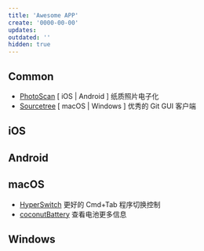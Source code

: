 ```yaml
---
title: 'Awesome APP'
create: '0000-00-00'
updates:
outdated: ''
hidden: true
---
```


## Common

- [PhotoScan](https://www.google.com/photos/scan/) [ iOS | Android ] 纸质照片电子化
- [Sourcetree](https://www.sourcetreeapp.com/) [ macOS | Windows ] 优秀的 Git GUI 客户端

## iOS

## Android

## macOS

- [HyperSwitch](https://bahoom.com/hyperswitch/) 更好的 Cmd+Tab 程序切换控制
- [coconutBattery](https://www.coconut-flavour.com/coconutbattery/index.html) 查看电池更多信息

## Windows
